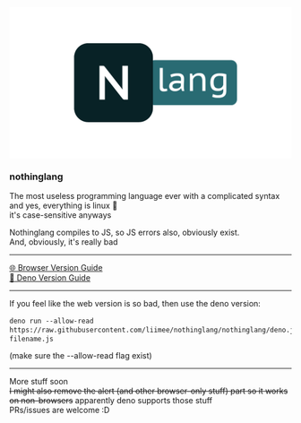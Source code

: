 <img src="nlang.png" alt="nothinglang" align="center">

### nothinglang
The most useless programming language ever with a complicated syntax  
and yes, everything is linux 🐧  
it's case-sensitive anyways  

Nothinglang compiles to JS, so JS errors also, obviously exist.  
And, obviously, it's really bad
___
[🌐 Browser Version Guide](guide.md)  
[🦕 Deno Version Guide](dguide.md)
___
If you feel like the web version is so bad, then use the deno version:
```shell
deno run --allow-read https://raw.githubusercontent.com/liimee/nothinglang/nothinglang/deno.js filename.js
```
(make sure the --allow-read flag exist)
___
More stuff soon  
~~I might also remove the alert (and other browser-only stuff) part so it works on non-browsers~~ apparently deno supports those stuff  
PRs/issues are welcome :D
